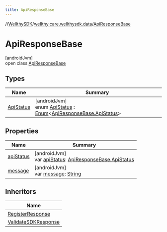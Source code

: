 ```yaml
---
title: ApiResponseBase
---
```

//[WellthySDK](../../../index.html)/[wellthy.care.wellthysdk.data](../index.html)/[ApiResponseBase](index.html)



# ApiResponseBase



[androidJvm]\
open class [ApiResponseBase](index.html)



## Types


| Name | Summary |
|---|---|
| [ApiStatus](-api-status/index.html) | [androidJvm]<br>enum [ApiStatus](-api-status/index.html) : [Enum](https://kotlinlang.org/api/latest/jvm/stdlib/kotlin/-enum/index.html)&lt;[ApiResponseBase.ApiStatus](-api-status/index.html)&gt; |


## Properties


| Name | Summary |
|---|---|
| [apiStatus](api-status.html) | [androidJvm]<br>var [apiStatus](api-status.html): [ApiResponseBase.ApiStatus](-api-status/index.html) |
| [message](message.html) | [androidJvm]<br>var [message](message.html): [String](https://kotlinlang.org/api/latest/jvm/stdlib/kotlin/-string/index.html) |


## Inheritors


| Name |
|---|
| [RegisterResponse](../-register-response/index.html) |
| [ValidateSDKResponse](../-validate-s-d-k-response/index.html) |

